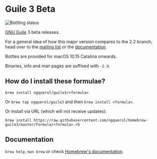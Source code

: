 # Guile 3 Beta

![Bottling status](https://img.shields.io/github/workflow/status/ngquerol/homebrew-guile/Bottling?label=bottling&logo=Apple&logoColor=fff)

[GNU Guile](https://www.gnu.org/software/guile/) 3 beta releases.

For a general idea of how this major version compares to the 2.2 branch, head
over to the [mailing list](https://lists.gnu.org/archive/html/guile-user) or
the [documentation](https://www.gnu.org/software/guile/docs/master/guile.html).

Bottles are provided for macOS 10.15 Catalina onwards.

Binaries, info and man pages are suffixed with `-2.9`.

## How do I install these formulae?
`brew install ngquerol/guile3/<formula>`

Or `brew tap ngquerol/guile3` and then `brew install <formula>`.

Or install via URL (which will not receive updates):

```
brew install https://raw.githubusercontent.com/ngquerol/homebrew-guile3/master/Formula/<formula>.rb
```

## Documentation
`brew help`, `man brew` or check [Homebrew's documentation](https://docs.brew.sh).
